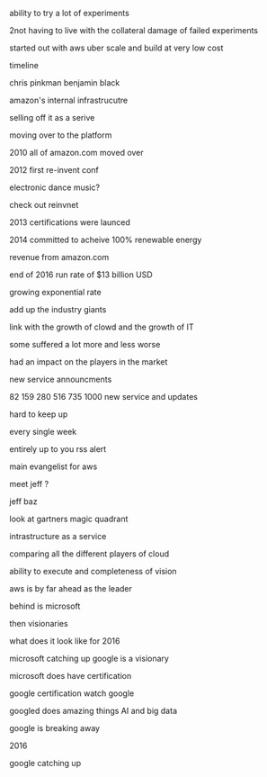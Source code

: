 ability to try a lot of experiments

2not having to live with the collateral damage of failed experiments

started out with aws 
uber
scale and build at very low cost

timeline

chris pinkman
benjamin black

amazon's internal infrastrucutre

selling off it as a serive

moving over to the platform

2010 all of amazon.com moved over

2012 first re-invent conf

electronic dance music?

check out reinvnet

2013 certifications were launced

2014 committed to acheive 100% renewable energy

revenue from amazon.com

end of 2016 
run rate of $13 billion USD

growing exponential rate

add up the industry giants

link with the growth of clowd and the growth of IT

some suffered a lot more and less worse

had an impact on the players in the market

new service announcments

82
159
280
516
735
1000 new service and updates

hard to keep up

every single week

entirely up to you
rss alert

main evangelist for aws

meet jeff ?

jeff baz

look at gartners magic quadrant

intrastructure as a service

comparing all the different players of cloud

ability to execute and completeness of vision

aws is by far ahead as the leader

behind is microsoft

then visionaries

what does it look like for 2016

microsoft catching up
google is a visionary

microsoft does have certification

google certification
	watch google

googled does amazing things AI and big data

google is breaking away

2016

google catching up
